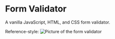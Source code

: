 # Form Validator

A vanilla JavaScript, HTML, and CSS form validator.

Reference-style: 
![Picture of the form validator][start]



[start]: https://res.cloudinary.com/dqejlzsb4/image/upload/v1580854283/start.png "Form Validator Image"
